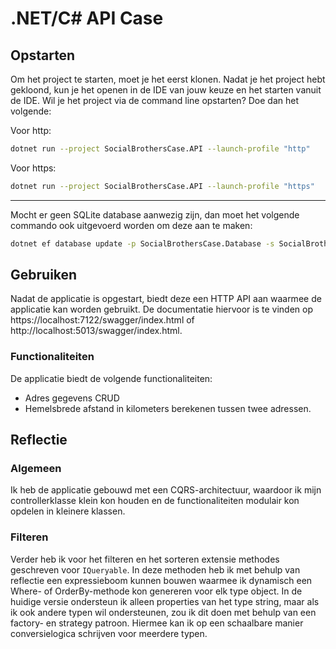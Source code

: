 # .NET/C# API Case
## Opstarten
Om het project te starten, moet je het eerst klonen. Nadat je het project hebt gekloond, kun je het openen in de IDE van jouw keuze en het starten vanuit de IDE.
Wil je het project via de command line opstarten? Doe dan het volgende:

Voor http:
```bash 
dotnet run --project SocialBrothersCase.API --launch-profile "http"
```
Voor https:
```bash 
dotnet run --project SocialBrothersCase.API --launch-profile "https"
```

---
Mocht er geen SQLite database aanwezig zijn, dan moet het volgende commando ook uitgevoerd worden om deze aan te maken:
```bash 
dotnet ef database update -p SocialBrothersCase.Database -s SocialBrothersCase.API 
```

## Gebruiken

Nadat de applicatie is opgestart, biedt deze een HTTP API aan waarmee de applicatie kan worden gebruikt. De documentatie hiervoor is te vinden op https://localhost:7122/swagger/index.html of http://localhost:5013/swagger/index.html.

### Functionaliteiten
De applicatie biedt de volgende functionaliteiten:
- Adres gegevens CRUD
- Hemelsbrede afstand in kilometers berekenen tussen twee adressen.

## Reflectie
### Algemeen
Ik heb de applicatie gebouwd met een CQRS-architectuur, waardoor ik mijn controllerklasse klein kon houden en de functionaliteiten modulair kon opdelen in kleinere klassen.

### Filteren
Verder heb ik voor het filteren en het sorteren extensie methodes geschreven voor ```IQueryable```. 
In deze methoden heb ik met behulp van reflectie een expressieboom kunnen bouwen waarmee ik dynamisch een Where- of OrderBy-methode kon genereren voor elk type object. 
In de huidige versie ondersteun ik alleen properties van het type string, maar als ik ook andere typen wil ondersteunen, zou ik dit doen met behulp van een factory- en strategy patroon. 
Hiermee kan ik op een schaalbare manier conversielogica schrijven voor meerdere typen.
